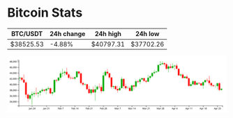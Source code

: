 # Bitcoin Stats

BTC/USDT|24h change|24h high|24h low|
|---|---|---|---|
|$38525.53|-4.88%|$40797.31|$37702.26|

<img src="./chart.svg">
